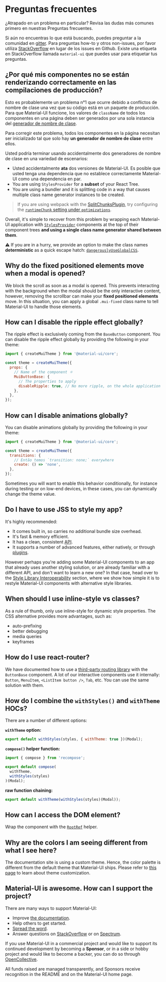 # Preguntas frecuentes

<p class="description">¿Atrapado en un problema en particular? Revisa las dudas más comunes primero en nuestras Preguntas frecuentes.</p>

Si aún no encuentras lo que está buscando, puedes preguntar a la comunidad en [gitter](https://gitter.im/mui-org/material-ui). Para preguntas how-to y otros non-issues, por favor utiliza [StackOverflow](https://stackoverflow.com/questions/tagged/material-ui) en lugar de los issues en Github. Existe una etiqueta en StackOverflow llamada `material-ui` que puedes usar para etiquetar tus preguntas.

## ¿Por qué mis componentes no se están renderizando correctamente en las compilaciones de producción?

Esto es probablemente un problema n°1 que ocurre debido a conflictos de nombre de clase una vez que su código está en un paquete de producción. Para que Material-UI funcione, los valores de `className` de todos los componentes en una página deben ser generados por una sola instancia del [generador de nombre de clase](/css-in-js/advanced/#class-names).

Para corregir este problema, todos los componentes en la página necesitan ser inicializado tal que solo hay **un generador de nombre de clase** entre ellos.

Usted podría terminar usando accidentalmente dos generadores de nombre de clase en una variedad de escenarios:

- Usted accidentalmente **ata** dos versiones de Material-UI. Es posible que usted tenga una dependencia que no establece correctamente Material-UI como una dependencia en par.
- You are using `StylesProvider` for a **subset** of your React Tree.
- You are using a bundler and it is splitting code in a way that causes multiple class name generator instances to be created.

> If you are using webpack with the [SplitChunksPlugin](https://webpack.js.org/plugins/split-chunks-plugin/), try configuring the [`runtimeChunk` setting under `optimizations`](https://webpack.js.org/configuration/optimization/#optimization-runtimechunk).

Overall, it's simple to recover from this problem by wrapping each Material-UI application with [`StylesProvider`](/css-in-js/api/#stylesprovider) components at the top of their component trees **and using a single class name generator shared between them**.

⚠️ If you are in a hurry, we provide an option to make the class names **deterministic** as a quick escape hatch: [`dangerouslyUseGlobalCSS`](/css-in-js/advanced/#deterministic-class-names).

## Why do the fixed positioned elements move when a modal is opened?

We block the scroll as soon as a modal is opened. This prevents interacting with the background when the modal should be the only interactive content, however, removing the scrollbar can make your **fixed positioned elements** move. In this situation, you can apply a global `.mui-fixed` class name to tell Material-UI to handle those elements.

## How can I disable the ripple effect globally?

The ripple effect is exclusively coming from the `BaseButton` component. You can disable the ripple effect globally by providing the following in your theme:

```js
import { createMuiTheme } from '@material-ui/core';

const theme = createMuiTheme({
  props: {
    // Name of the component ⚛️
    MuiButtonBase: {
      // The properties to apply
      disableRipple: true, // No more ripple, on the whole application 
    },
  },
});
```

## How can I disable animations globally?

You can disable animations globally by providing the following in your theme:

```js
import { createMuiTheme } from '@material-ui/core';

const theme = createMuiTheme({
  transitions: {
    // Então temos `transition: none;` everywhere
    create: () => 'none',
  },
});
```

Sometimes you will want to enable this behavior conditionally, for instance during testing or on low-end devices, in these cases, you can dynamically change the theme value.

## Do I have to use JSS to style my app?

It's highly recommended:

- It comes built in, so carries no additional bundle size overhead.
- It's fast & memory efficient.
- It has a clean, consistent [API](https://cssinjs.org/json-api/).
- It supports a number of advanced features, either natively, or through [plugins](https://cssinjs.org/plugins/).

However perhaps you're adding some Material-UI components to an app that already uses another styling solution, or are already familiar with a different API, and don't want to learn a new one? In that case, head over to the [Style Library Interoperability](/guides/interoperability/) section, where we show how simple it is to restyle Material-UI components with alternative style libraries.

## When should I use inline-style vs classes?

As a rule of thumb, only use inline-style for dynamic style properties. The CSS alternative provides more advantages, such as:

- auto-prefixing
- better debugging
- media queries
- keyframes

## How do I use react-router?

We have documented how to use a [third-party routing library](/demos/buttons/#third-party-routing-library) with the `ButtonBase` component. A lot of our interactive components use it internally: `Button`, `MenuItem`, `<ListItem button />`, `Tab`, etc. You can use the same solution with them.

## How do I combine the `withStyles()` and `withTheme` HOCs?

There are a number of different options:

**`withTheme` option:**

```js
export default withStyles(styles, { withTheme: true })(Modal);
```

**`compose()` helper function:**

```js
import { compose } from 'recompose';

export default compose(
  withTheme,
  withStyles(styles)
)(Modal);
```

**raw function chaining:**

```js
export default withTheme(withStyles(styles)(Modal));
```

## How can I access the DOM element?

Wrap the component with the [`RootRef`](/api/root-ref/) helper.

## Why are the colors I am seeing different from what I see here?

The documentation site is using a custom theme. Hence, the color palette is different from the default theme that Material-UI ships. Please refer to [this page](/customization/themes/) to learn about theme customization.

## Material-UI is awesome. How can I support the project?

There are many ways to support Material-UI:

- Improve [the documentation](https://github.com/mui-org/material-ui/tree/next/docs).
- Help others to get started.
- [Spread the word](https://twitter.com/MaterialUI).
- Answer questions on [StackOverflow](https://stackoverflow.com/questions/tagged/material-ui) or on [Spectrum](https://spectrum.chat/material-ui).

If you use Material-UI in a commercial project and would like to support its continued development by becoming a **Sponsor**, or in a side or hobby project and would like to become a backer, you can do so through [OpenCollective](https://opencollective.com/material-ui).

All funds raised are managed transparently, and Sponsors receive recognition in the README and on the Material-UI home page.